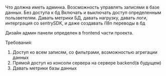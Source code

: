 Что должна иметь админка. 
Возсможность управлять записями в базе данных. Без доступа к бд 
Включать и выключать доступ определенным пользветелям. 
Давать метрики БД, давать нагрузку, давать логи, 
интерграция со sentrySDK, и даже создавать i18n переводы в бд 

Дизайн админ панели определен в frontend части проекта. 

Требования: 
1) Доступ ко всем записям, со фильтрами, возможностью агрегации данных 
2) Прямой доступ ко консоли сервера на сервере backend(в будущем)
3) Давать метрики базы данных 
